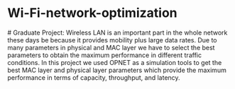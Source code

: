 # Wi-Fi-network-optimization
‏‏‏# Graduate Project: 
Wireless LAN is an important part in the whole network these days be because it provides mobility plus large data rates. Due to many parameters in physical and MAC layer we have to select the best parameters to obtain the maximum performance in different traffic conditions. In this project we used OPNET as a simulation tools to get the best MAC layer and physical layer parameters which provide the maximum performance in terms of capacity, throughput, and latency.
